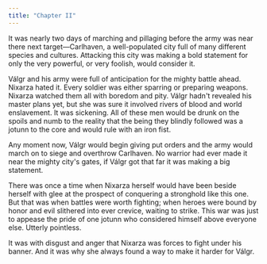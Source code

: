 ```yaml
---
title: "Chapter II"
---
```


It was nearly two days of marching and pillaging before the army was near there next target&mdash;Carlhaven, a well-populated city full of many different species and cultures. Attacking this city was making a bold statement for only the very powerful, or very foolish, would consider it.

Válgr and his army were full of anticipation for the mighty battle ahead. Nixarza hated it. Every soldier was either sparring or preparing weapons. Nixarza watched them all with boredom and pity. Válgr hadn't revealed his master plans yet, but she was sure it involved rivers of blood and world enslavement. It was sickening. All of these men would be drunk on the spoils and numb to the reality that the being they blindly followed was a jotunn to the core and would rule with an iron fist.

Any moment now, Válgr would begin giving put orders and the army would march on to siege and overthrow Carlhaven. No warrior had ever made it near the mighty city's gates, if Válgr got that far it was making a big statement. 

There was once a time when Nixarza herself would have been beside herself with glee at the prospect of conquering a stronghold like this one. But that was when battles were worth fighting; when heroes were bound by honor and evil slithered into ever crevice, waiting to strike. This war was just to appease the pride of one jotunn who considered himself above everyone else. Utterly pointless.

It was with disgust and anger that Nixarza was forces to fight under his banner. And it was why she always found a way to make it harder for Válgr. 
